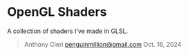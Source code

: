 
# OpenGL Shaders

A collection of shaders I've made in GLSL.

> Anthony Cieri [penguinmillion@gmail.com](penguinmillion@gmail.com)
> Oct. 16, 2024
